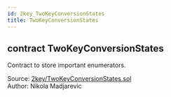 ```yaml
---
id: 2key_TwoKeyConversionStates
title: TwoKeyConversionStates
---
```


<div class="contract-doc"><div class="contract"><h2 class="contract-header"><span class="contract-kind">contract</span> TwoKeyConversionStates</h2><p class="description">Contract to store important enumerators.</p><div class="source">Source: <a href="git+https://github.com/2keynet/web3-alpha/blob/v0.0.3/contracts/2key/TwoKeyConversionStates.sol" target="_blank">2key/TwoKeyConversionStates.sol</a></div><div class="author">Author: Nikola Madjarevic</div></div></div>
